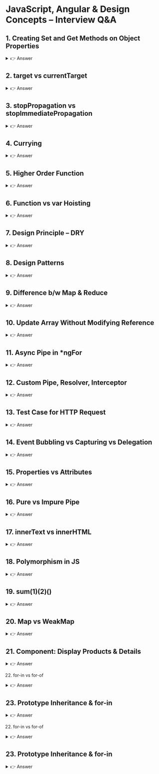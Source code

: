 # JavaScript, Angular & Design Concepts – Interview Q&A



## 1. Creating Set and Get Methods on Object Properties
<details> <summary>👉 Answer</summary>

You can define getters and setters using object shorthand or `Object.defineProperty`.

```js
const user = {
  firstName: "John",
  lastName: "Doe",
  get fullName() {
    return `${this.firstName} ${this.lastName}`;
  },
  set fullName(name) {
    [this.firstName, this.lastName] = name.split(" ");
  },
};

console.log(user.fullName); // John Doe
user.fullName = "Jane Smith";
console.log(user.firstName); // Jane
```

</details>


## 2. target vs currentTarget

<details> <summary>👉 Answer</summary>
event.target → The actual element clicked.

event.currentTarget → The element the handler is attached to.
```js
document.querySelector("#parent").addEventListener("click", (e) => {
  console.log(e.target.id);        // child
  console.log(e.currentTarget.id); // parent
});

```
</details>

## 3. stopPropagation vs stopImmediatePropagation
<details> <summary>👉 Answer</summary>
stopPropagation() → Stops further bubbling/capturing.

stopImmediatePropagation() → Stops bubbling and prevents other listeners on the same element.

```html
<!DOCTYPE html>
<html>
  <body>
    <div id="parent" style="padding:30px; background:#cce5ff;">
      Parent
      <button id="child" style="margin:20px;">Click Me</button>
    </div>

    <script>
      // Parent listener
      document.getElementById("parent").addEventListener("click", () => {
        console.log("Parent clicked");
      });

      // Child listener 1
      document.getElementById("child").addEventListener("click", (e) => {
        console.log("Child listener 1");
        // Uncomment ONE of these lines at a time to see difference:
        // e.stopPropagation();
        // e.stopImmediatePropagation();
      });

      // Child listener 2
      document.getElementById("child").addEventListener("click", () => {
        console.log("Child listener 2");
      });
    </script>
  </body>
</html>
Scenarios:

No stop → Child 1 → Child 2 → Parent

With stopPropagation() → Child 1 → Child 2

With stopImmediatePropagation() → Child 1 only
```

</details>

## 4. Currying
<details> <summary>👉 Answer</summary>

```js
function sum(a) {
  return (b) => (c) => a + b + c;
}
console.log(sum(1)(2)(3)); // 6
```
</details>

## 5. Higher Order Function
<details> <summary>👉 Answer</summary>
A function that takes another function as an argument or returns a function.

```js
function hof(fn, x) {
  return fn(x);
}
console.log(hof((n) => n * 2, 5)); // 10
```
</details>

## 6. Function vs var Hoisting
<details> <summary>👉 Answer</summary>

```js
function sum() {}
var sum;
console.log(sum); // function sum() {}
```
Explanation
Function declarations are hoisted first.

var declarations are hoisted next, but only the declaration (not assignment).

✅ Function declarations take precedence over var declarations during hoisting.

🔹 Another example:

```js
function sum() {}
var sum = 10;
console.log(sum); // 10
Here, the function is hoisted first, but assignment = 10 happens at runtime overwrites the function.
```
</details>


## 7. Design Principle – DRY
<details> <summary>👉 Answer</summary>
Don’t Repeat Yourself (DRY): Extract common logic into reusable functions or modules.

</details>

## 8. Design Patterns
<details> <summary>👉 Answer</summary>
Singleton
Ensure only one instance exists.

```js
class Singleton {
  constructor() {
    if (Singleton.instance) return Singleton.instance;
    Singleton.instance = this;
    this.value = Math.random();
  }
}

const a = new Singleton();
const b = new Singleton();
console.log(a === b); // true
console.log(a.value, b.value); // same random value
```
Observer
Notify multiple observers when something changes.

```js
class Subject {
  constructor() {
    this.observers = [];
  }
  subscribe(fn) {
    this.observers.push(fn);
  }
  notify(data) {
    this.observers.forEach(fn => fn(data));
  }
}

const subject = new Subject();
subject.subscribe((msg) => console.log("Observer 1:", msg));
subject.subscribe((msg) => console.log("Observer 2:", msg));

subject.notify("Hello Observers!");
// Observer 1: Hello Observers!
// Observer 2: Hello Observers!
```
Factory
Creates objects without exposing creation logic.

```js
class Car { drive() { console.log("Driving a car"); } }
class Bike { drive() { console.log("Riding a bike"); } }

class VehicleFactory {
  static create(type) {
    if (type === "car") return new Car();
    if (type === "bike") return new Bike();
  }
}

const v1 = VehicleFactory.create("car");
v1.drive(); // Driving a car
```
Decorator
Add new behavior without modifying original code.

```js
function withLogger(fn) {
  return function(...args) {
    console.log("Calling with args:", args);
    return fn(...args);
  };
}

function add(a, b) {
  return a + b;
}

const loggedAdd = withLogger(add);
console.log(loggedAdd(2, 3)); // logs + returns 5
```
Module Pattern
Encapsulates code using IIFE.

```js
const CounterModule = (function () {
  let count = 0;

  return {
    increment() { count++; return count; },
    getCount() { return count; }
  };
})();

console.log(CounterModule.increment()); // 1
console.log(CounterModule.increment()); // 2
console.log(CounterModule.getCount());  // 2
```
</details>

## 9. Difference b/w Map & Reduce
<details> <summary>👉 Answer</summary>
map() → Transforms each element → returns array.

reduce() → Combines values → returns single result.
</details>

## 10. Update Array Without Modifying Reference
<details> <summary>👉 Answer</summary>

```js
const arr = [1, 2, 3, 4];
const updated = [...arr.slice(0, 2), 10, ...arr.slice(3)];
console.log(updated); // [1, 2, 10, 4]

```
</details>

## 11. Async Pipe in *ngFor
<details> <summary>👉 Answer</summary>
Using async directly in *ngFor → multiple subscriptions (performance issue).
✅ Better: assign observable to a variable via async with ngIf.
</details>

## 12. Custom Pipe, Resolver, Interceptor
<details> <summary>👉 Answer</summary>

```js
Pipe:

@Pipe({ name: 'capitalize' })
export class CapitalizePipe implements PipeTransform {
  transform(value: string): string {
    return value.charAt(0).toUpperCase() + value.slice(1);
  }
}
Resolver:

@Injectable({ providedIn: 'root' })
export class UserResolver implements Resolve<User> {
  constructor(private service: UserService) {}
  resolve() { return this.service.getUser(); }
}


Interceptor:

@Injectable()
export class AuthInterceptor implements HttpInterceptor {
  intercept(req, next) {
    const cloned = req.clone({ setHeaders: { Authorization: 'token' } });
    return next.handle(cloned);
  }
}
```
</details>

## 13. Test Case for HTTP Request
<details> <summary>👉 Answer</summary>

```js
it('should call API', () => {
  const http = TestBed.inject(HttpTestingController);
  service.getData().subscribe(data => expect(data).toEqual({ name: 'test' }));
  const req = http.expectOne('/api/data');
  req.flush({ name: 'test' });
});

```
</details>

## 14. Event Bubbling vs Capturing vs Delegation
<details> <summary>👉 Answer</summary>

```js
Bubbling (child → parent)
<!DOCTYPE html>
<html>
  <body>
    <div id="parent" style="padding:30px; background:#cce5ff;">
      Parent
      <button id="child" style="margin:20px;">Click Me</button>
    </div>

    <script>
      document.getElementById("parent").addEventListener("click", () => {
        console.log("Parent clicked (bubbling)");
      });

      document.getElementById("child").addEventListener("click", () => {
        console.log("Child clicked (bubbling)");
      });
    </script>
  </body>
</html>


👉 Output when clicking Child:

Child clicked (bubbling)
Parent clicked (bubbling)

Capturing (parent → child)
<!DOCTYPE html>
<html>
  <body>
    <div id="parent" style="padding:30px; background:#f8d7da;">
      Parent
      <button id="child">Click Me</button>
    </div>

    <script>
      document.getElementById("parent").addEventListener(
        "click",
        () => {
          console.log("Parent clicked (capturing)");
        },
        true // 👈 capture mode enabled
      );

      document.getElementById("child").addEventListener("click", () => {
        console.log("Child clicked (capturing)");
      });
    </script>
  </body>
</html>
Output when clicking Child:

Parent clicked (capturing)
Child clicked (capturing)

Delegation (parent handles child events)
<!DOCTYPE html>
<html>
  <body>
    <ul id="list" style="cursor:pointer;">
      <li data-id="1">Item 1</li>
      <li data-id="2">Item 2</li>
      <li data-id="3">Item 3</li>
    </ul>

    <script>
      document.getElementById("list").addEventListener("click", (e) => {
        if (e.target.tagName === "LI") {
          console.log("Clicked item id:", e.target.dataset.id);
        }
      });
    </script>
  </body>
</html>


👉 Output when clicking Item 2:

Clicked item id: 2
```
</details>

## 15. Properties vs Attributes
<details> <summary>👉 Answer</summary>
Attributes: Present in HTML (e.g., <input value="abc">).

Properties: DOM object representation (input.value = "abc").
</details>

## 16. Pure vs Impure Pipe
<details> <summary>👉 Answer</summary>
Pure Pipe: Executes only when input changes.

Impure Pipe: Executes on every change detection.
</details>

## 17. innerText vs innerHTML
<details> <summary>👉 Answer</summary>
innerText: Returns visible text.

innerHTML: Returns/sets HTML including tags.
</details>

## 18. Polymorphism in JS
<details> <summary>👉 Answer</summary>

```js
function sum(a) {
  return (b) => () => a + b;
}
console.log(sum(1)(2)()); // 3


```
</details>


## 19. sum(1)(2)()
<details> <summary>👉 Answer</summary>

```js
class Animal { speak() { console.log("generic sound"); } }
class Dog extends Animal { speak() { console.log("bark"); } }

new Dog().speak(); // bark

```
</details>

## 20. Map vs WeakMap
<details> <summary>👉 Answer</summary>
Map: Any key type, strong references.

WeakMap: Object keys only, weak references → garbage collected.
</details>

## 21. Component: Display Products & Details
<details> <summary>👉 Answer</summary>

```js
@Component({
  selector: 'app-products',
  template: `
    <ul>
      <li *ngFor="let product of products" (click)="select(product)">
        {{ product.name }}
      </li>
    </ul>
    <div *ngIf="selected">
      <h2>{{ selected.name }}</h2>
      <p>{{ selected.description }}</p>
    </div>
  `
})
export class ProductsComponent {
  products = [
    {name:'Laptop', description:'Dell XPS'},
    {name:'Phone', description:'iPhone'}
  ];
  selected: any;
  select(product) { this.selected = product; }
}


```
</details>


22. for-in vs for-of
<details> <summary>👉 Answer</summary>
for-in: Iterates keys (including inherited).

for-of: Iterates values (iterables only).
</details>


## 23. Prototype Inheritance & for-in
<details> <summary>👉 Answer</summary>
for-in iterates inherited properties too.
👉 To avoid:

```js
for (let key in obj) {
  if (obj.hasOwnProperty(key)) {
    console.log(key);
  }
}


```
</details>

22. for-in vs for-of
<details> <summary>👉 Answer</summary>
for-in: Iterates keys (including inherited).

for-of: Iterates values (iterables only).
</details>


## 23. Prototype Inheritance & for-in
<details> <summary>👉 Answer</summary>
for-in iterates inherited properties too.
👉 To avoid:

```js
for (let key in obj) {
  if (obj.hasOwnProperty(key)) {
    console.log(key);
  }
}
```
</details>
